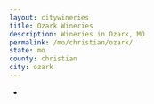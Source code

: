 ```yaml
---
layout: citywineries
title: Ozark Wineries
description: Wineries in Ozark, MO
permalink: /mo/christian/ozark/
state: mo
county: christian
city: ozark
---
```

-
